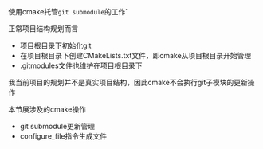 使用cmake托管`git submodule`的工作`

正常项目结构规划而言

- 项目根目录下初始化git
- 在项目根目录下创建CMakeLists.txt文件，即cmake从项目根目录开始管理
- .gitmodules文件也维护在项目根目录下

我当前项目的规划并不是真实项目结构，因此cmake不会执行git子模块的更新操作

本节展涉及的cmake操作
- git submodule更新管理
- configure_file指令生成文件